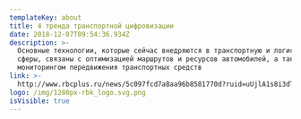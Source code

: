 ```yaml
---
templateKey: about
title: 4 тренда транспортной цифровизации
date: 2018-12-07T09:54:36.934Z
description: >-
  Основные технологии, которые сейчас внедряются в транспортную и логистическую
  сферы, связаны с оптимизацией маршрутов и ресурсов автомобилей, а также с
  мониторингом передвижения транспортных средств
link: >-
  http://www.rbcplus.ru/news/5c097fcd7a8aa96b8581770d?ruid=uUjlA1s8i3dTL0s3Ay08Ag==
logo: /img/1280px-rbk_logo.svg.png
isVisible: true
---
```


